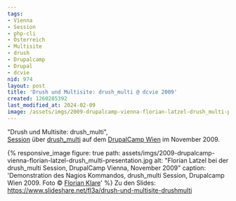 ```yaml
---
tags:
- Vienna
- Session
- php-cli
- Österreich
- Multisite
- drush
- Drupalcamp
- Drupal
- dcvie
nid: 974
layout: post
title: 'Drush und Multisite: drush_multi @ dcvie 2009'
created: 1260285392
last_modified_at: 2024-02-09
image: /assets/imgs/2009-drupalcamp-vienna-florian-latzel-drush_multi-presentation.jpg" 
---
```

"Drush und Multisite: drush_multi",<br />
<a href="https://web.archive.org/web/20091129035444/http://drupalcamp.at/sessions/drupal-shell-und-multisites-drushmulti">Session</a> 
über <a href="http://drupal.org/project/drush_multi">drush_multi</a> 
auf dem <a href="http://drupalcamp.at">DrupalCamp Wien</a> im November 2009.

{% responsive_image 
figure: true path: assets/imgs/2009-drupalcamp-vienna-florian-latzel-drush_multi-presentation.jpg
alt: "Florian Latzel bei der drush_multi Session, DrupalCamp Vienna, November 2009"
caption: 'Demonstration des Nagios Kommandos, drush_multi Session, Drupalcamp Wien 2009. Foto © <a href="http://florian-klare.de">Florian Klare</a>'
%}
Zu den Slides: <https://www.slideshare.net/fl3a/drush-und-multisite-drushmulti>
<!--break-->

